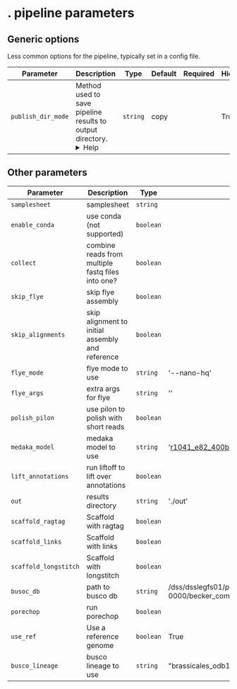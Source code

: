 # . pipeline parameters



## Generic options

Less common options for the pipeline, typically set in a config file.

| Parameter | Description | Type | Default | Required | Hidden |
|-----------|-----------|-----------|-----------|-----------|-----------|
| `publish_dir_mode` | Method used to save pipeline results to output directory. <details><summary>Help</summary><small>The Nextflow `publishDir` option specifies which intermediate files should be saved to the output directory. This option tells the pipeline what method should be used to move these files. See [Nextflow docs](https://www.nextflow.io/docs/latest/process.html#publishdir) for details.</small></details>| `string` | copy |  | True |

## Other parameters

| Parameter | Description | Type | Default | Required | Hidden |
|-----------|-----------|-----------|-----------|-----------|-----------|
| `samplesheet` | samplesheet | `string` |  | True |  |
| `enable_conda` | use conda (not supported) | `boolean` |  |  |  |
| `collect` | combine reads from multiple fastq files into one? | `boolean` |  |  |  |
| `skip_flye` | skip flye assembly | `boolean` |  |  |  |
| `skip_alignments` | skip alignment to initial assembly and reference | `boolean` |  |  |  |
| `flye_mode` | flye mode to use | `string` | '--nano-hq' |  |  |
| `flye_args` | extra args for flye | `string` | '' |  |  |
| `polish_pilon` | use pilon to polish with short reads | `boolean` |  |  |  |
| `medaka_model` | medaka model to use | `string` | 'r1041_e82_400bps_hac@v4.2.0:consesus' |  |  |
| `lift_annotations` | run liftoff to lift over annotations | `boolean` |  |  |  |
| `out` | results directory | `string` | './out' |  |  |
| `scaffold_ragtag` | Scaffold with ragtag | `boolean` |  |  |  |
| `scaffold_links` | Scaffold with links | `boolean` |  |  |  |
| `scaffold_longstitch` | Scaffold with longstitch | `boolean` |  |  |  |
| `busoc_db` | path to busco db | `string` | /dss/dsslegfs01/pn73so/pn73so-dss-0000/becker_common/software/busco_db |  |  |
| `porechop` | run porechop | `boolean` |  |  |  |
| `use_ref` | Use a reference genome | `boolean` | True |  |  |
| `busco_lineage` | busco lineage to use | `string` | "brassicales_odb10" |  |  |
